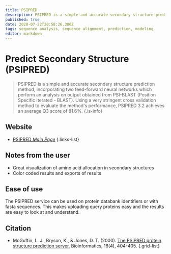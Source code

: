 ```yaml
---
title: PSIPRED
description: PSIPRED is a simple and accurate secondary structure prediction method, incorporating two feed-forward neural networks which perform an analysis on output obtained from PSI-BLAST (Position Specific Iterated - BLAST).
published: true
date: 2020-07-22T20:58:26.386Z
tags: sequence analysis, sequence alignment, prediction, modeling
editor: markdown
---
```


# Predict Secondary Structure (PSIPRED)

> PSIPRED is a  simple and accurate secondary structure prediction method, incorporating two feed-forward neural networks which perform an analysis on output obtained from PSI-BLAST (Position Specific Iterated - BLAST). Using a very stringent cross validation method to evaluate the method's performance, PSIPRED 3.2 achieves an average Q3 score of 81.6%.
{.is-info}

## Website 

- [PSIPRED *Main Page*](http://bioinf.cs.ucl.ac.uk/psipred/)
 {.links-list}
 
 ## Notes from the user
 
- Great visualization of amino acid allocation in secondary structures
- Color coded results and exports of results
 
 ## Ease of use

The PSIPRED service can be used on protein databank identifiers or with fasta sequences. This makes uploading query proteins easy and the results are easy to look at and understand. 

## Citation

- McGuffin, L. J., Bryson, K., & Jones, D. T. (2000). [The PSIPRED protein structure prediction server.](https://academic.oup.com/bioinformatics/article/16/4/404/187312) Bioinformatics, 16(4), 404-405.
{.grid-list}